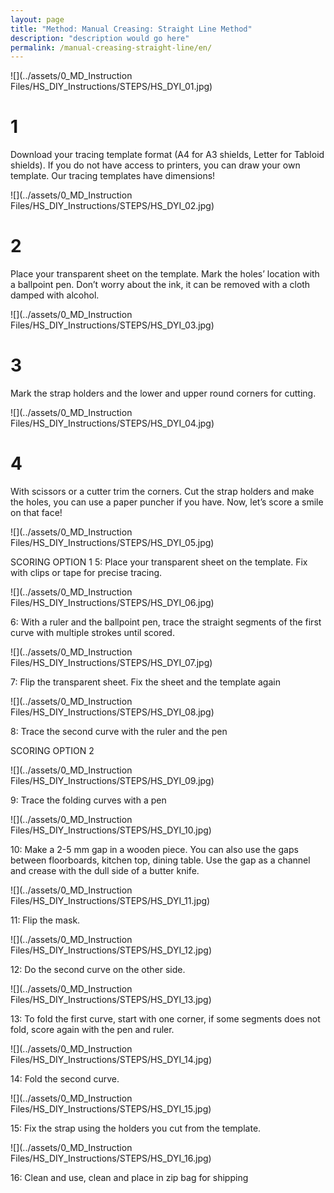 ```yaml
---
layout: page
title: "Method: Manual Creasing: Straight Line Method"
description: "description would go here"
permalink: /manual-creasing-straight-line/en/
---
```



![](../assets/0_MD_Instruction Files/HS_DIY_Instructions/STEPS/HS_DYI_01.jpg)

# 1 

Download your tracing template format (A4 for A3 shields, Letter for Tabloid shields). If you do not have access to printers, you can draw your own template. Our tracing templates have dimensions!

![](../assets/0_MD_Instruction Files/HS_DIY_Instructions/STEPS/HS_DYI_02.jpg)

# 2

Place your transparent sheet on the template. Mark the holes’ location with a ballpoint pen. Don’t worry about the ink, it can be removed with a cloth damped with alcohol. 

![](../assets/0_MD_Instruction Files/HS_DIY_Instructions/STEPS/HS_DYI_03.jpg)

# 3

Mark the strap holders and the lower and upper round corners for cutting.

![](../assets/0_MD_Instruction Files/HS_DIY_Instructions/STEPS/HS_DYI_04.jpg)

# 4	

With scissors or a cutter trim the corners. Cut the strap holders and make the holes, you can use a paper puncher if you have. 
Now, let’s score a smile on that face!

![](../assets/0_MD_Instruction Files/HS_DIY_Instructions/STEPS/HS_DYI_05.jpg)


SCORING OPTION 1
5: 	Place your transparent sheet on the template. Fix with clips or tape for precise tracing.

![](../assets/0_MD_Instruction Files/HS_DIY_Instructions/STEPS/HS_DYI_06.jpg)


6:	With a ruler and the ballpoint pen, trace the straight segments of the first curve with multiple strokes until scored. 

![](../assets/0_MD_Instruction Files/HS_DIY_Instructions/STEPS/HS_DYI_07.jpg)


7:	Flip the transparent sheet.  Fix the sheet and the template again

![](../assets/0_MD_Instruction Files/HS_DIY_Instructions/STEPS/HS_DYI_08.jpg)


8:	Trace the second curve with the ruler and the pen 

SCORING OPTION 2

![](../assets/0_MD_Instruction Files/HS_DIY_Instructions/STEPS/HS_DYI_09.jpg)

9:	Trace the folding curves with a pen

![](../assets/0_MD_Instruction Files/HS_DIY_Instructions/STEPS/HS_DYI_10.jpg)

10:	Make a 2-5 mm gap in a wooden piece. You can also use the gaps between floorboards, kitchen top, dining table. Use the gap as a channel and crease with the dull side of a butter knife.

![](../assets/0_MD_Instruction Files/HS_DIY_Instructions/STEPS/HS_DYI_11.jpg)

11:	Flip the mask.

![](../assets/0_MD_Instruction Files/HS_DIY_Instructions/STEPS/HS_DYI_12.jpg)

12:	Do the second curve on the other side. 

![](../assets/0_MD_Instruction Files/HS_DIY_Instructions/STEPS/HS_DYI_13.jpg)

13:	To fold the first curve, start with one corner, if some segments does not fold, score again with the pen and ruler. 

![](../assets/0_MD_Instruction Files/HS_DIY_Instructions/STEPS/HS_DYI_14.jpg)

14:	Fold the second curve.

![](../assets/0_MD_Instruction Files/HS_DIY_Instructions/STEPS/HS_DYI_15.jpg)

15:	Fix the strap using the holders you cut from the template.

![](../assets/0_MD_Instruction Files/HS_DIY_Instructions/STEPS/HS_DYI_16.jpg)

16:	Clean and use, clean and place in zip bag for shipping




